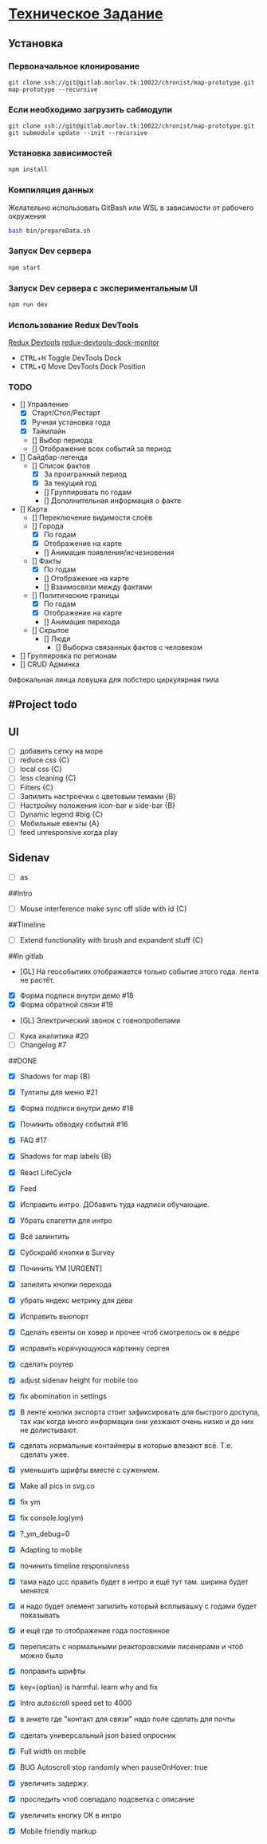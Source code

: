 # [Техническое Задание](chronist/roadmap#2) #

## Установка
### Первоначальное клонирование

`git clone ssh://git@gitlab.morlov.tk:10022/chronist/map-prototype.git  map-prototype --recursive`

### Если необходимо загрузить сабмодули
`git clone ssh://git@gitlab.morlov.tk:10022/chronist/map-prototype.git
git submodule update --init --recursive`

### Установка зависимостей
```bash
npm install
```
### Компиляция данных
Желательно использовать GitBash или WSL в зависимости от рабочего окружения
```bash
bash bin/prepareData.sh
```

### Запуск Dev сервера

```bash
npm start
```

### Запуск Dev сервера c экспериментальным UI

```bash
npm run dev
```

### Использование Redux DevTools

[Redux Devtools](https://github.com/gaearon/redux-devtools)
[redux-devtools-dock-monitor](https://github.com/gaearon/redux-devtools-dock-monitor)

- <kbd>CTRL</kbd>+<kbd>H</kbd> Toggle DevTools Dock
- <kbd>CTRL</kbd>+<kbd>Q</kbd> Move DevTools Dock Position

### TODO
- [] Управление
  - [X] Старт/Стоп/Рестарт
  - [X] Ручная установка года
  - [X] Таймлайн
  - [] Выбор периода
  - [] Отображение всех событий за период
- [] Сайдбар-легенда
  - [] Список фактов
    - [X] За проигранный период
    - [X] За текущий год
    - [] Группировать по годам
    - [] Дополнительная информация о факте
- [] Карта
  - [] Переключение видимости слоёв
  - [] Города
    - [X] По годам
    - [X] Отображение на карте
    - [] Анимация появления/исчезновения
  - [] Факты
    - [X] По годам
    - [] Отображение на карте
    - [] Взаимосвязи между фактами
  - [] Политические границы
    - [X] По годам
    - [X] Отображение на карте
    - [] Анимация перехода
  - [] Скрытое
    - [] Люди
      - [] Выборка связанных фактов с человеком
- [] Группировка по регионам
- [] CRUD Админка


бифокальная линца
ловушка для лобстеро
циркулярная пила


#Project todo
----------------
## UI
- [ ] добавить сетку на море
- [ ] reduce css {C}
- [ ] local css {C}
- [ ] less cleaning {C}
- [ ] Filters {C}
- [ ] Запилить настроечки с цветовым темами {B}
- [ ] Настройку положения icon-bar и side-bar {B}
- [ ] Dynamic legend #big {C}
- [ ] Мобильные евенты {A}
- [ ] feed unresponsive когда play

## Sidenav
- [ ] as

##Intro
- [ ] Mouse interference make sync off slide with id {C}

##Timeline
- [ ] Extend functionality with brush and expandent stuff {C}


##In gitlab
 - [GL] На геособытиях отображается только событие этого года. лента не растёт.
- [x] Форма подписи внутри демо #18
- [x] Форма обратной связи #19
 - [GL] Электрический звонок с говнопробелами &nbsp;
- [ ] Кука аналитика #20
- [ ] Changelog #7

##DONE
- [x] Shadows for map {B}
- [x] Тултипы для меню #21
- [x] Форма подписи внутри демо #18
- [x] Починить обводку событий #16
- [x] FAQ #17
- [x] Shadows for map labels {B}
- [x] React LifeCycle
- [x] Feed
- [x] Исправить интро. ДОбавить туда надписи обучающие.
- [x] Убрать спагетти для интро
- [x] Всё залинтить
- [x] Субскрайб кнопки в Survey
- [x] Починить YM [URGENT]
- [x] запилить кнопки перехода
- [x] убрать яндекс метрику для дева
- [x] Исправить вьюпорт
- [x] Сделать евенты он ховер и прочее чтоб смотрелось ок  в ведре
- [x] исправить корячующуюся картинку сергея
- [x] сделать роутер
- [x]  adjust sidenav height for mobile too
- [x] fix abomination in settings
- [x] В ленте кнопки экспорта стоит зафиксировать для быстрого доступа, так как когда много информации они уезжают очень низко и до них не долистывают.
- [x] сделать нормальные контайнеры в которые влезают всё. Т.е. сделать ужее.
- [x] уменьшить шрифты вместе с сужением.
- [x] Make all pics in svg.co
- [x] fix ym
- [x] fix console.log(ym)
- [x] ?_ym_debug=0
- [x] Adapting to mobile
- [x] починить timeline responsivness
- [x] тама надо цсс править будет в интро и ещё тут там. ширина будет менятся
- [x] и надо будет элемент запилить который всплывашку с годами будет показывать
- [x] и ещё где то отображение года постоянное
- [x] переписать с нормальными реакторовскими лисенерами и чтоб <g transform> можно было
- [x] поправить шрифты
- [x] key={option} is harmful. learn why and fix
- [x] Intro autoscroll speed set to 4000
- [x] в анкете где "контакт для связи" надо поле сделать для почты
- [x] сделать универсальный json based опросник
- [x] Full width on mobile
- [x] BUG Autoscroll stop randomly when pauseOnHover: true
- [x] увеличить задержу.
- [x] проследить чтоб совпадало подсветка с описание
- [x] увеличить кнопку OK в интро
- [x] Mobile friendly markup


